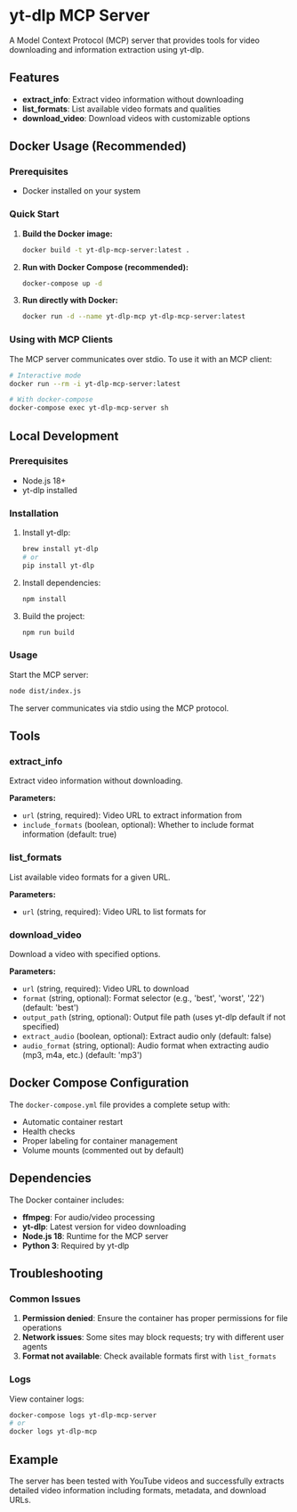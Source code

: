 # yt-dlp MCP Server

A Model Context Protocol (MCP) server that provides tools for video downloading and information extraction using yt-dlp.

## Features

- **extract_info**: Extract video information without downloading
- **list_formats**: List available video formats and qualities
- **download_video**: Download videos with customizable options

## Docker Usage (Recommended)

### Prerequisites

- Docker installed on your system

### Quick Start

1. **Build the Docker image:**
   ```bash
   docker build -t yt-dlp-mcp-server:latest .
   ```

2. **Run with Docker Compose (recommended):**
   ```bash
   docker-compose up -d
   ```

3. **Run directly with Docker:**
   ```bash
   docker run -d --name yt-dlp-mcp yt-dlp-mcp-server:latest
   ```

### Using with MCP Clients

The MCP server communicates over stdio. To use it with an MCP client:

```bash
# Interactive mode
docker run --rm -i yt-dlp-mcp-server:latest

# With docker-compose
docker-compose exec yt-dlp-mcp-server sh
```

## Local Development

### Prerequisites

- Node.js 18+
- yt-dlp installed

### Installation

1. Install yt-dlp:
   ```bash
   brew install yt-dlp
   # or
   pip install yt-dlp
   ```

2. Install dependencies:
   ```bash
   npm install
   ```

3. Build the project:
   ```bash
   npm run build
   ```

### Usage

Start the MCP server:
```bash
node dist/index.js
```

The server communicates via stdio using the MCP protocol.

## Tools

### extract_info
Extract video information without downloading.

**Parameters:**
- `url` (string, required): Video URL to extract information from
- `include_formats` (boolean, optional): Whether to include format information (default: true)

### list_formats
List available video formats for a given URL.

**Parameters:**
- `url` (string, required): Video URL to list formats for

### download_video
Download a video with specified options.

**Parameters:**
- `url` (string, required): Video URL to download
- `format` (string, optional): Format selector (e.g., 'best', 'worst', '22') (default: 'best')
- `output_path` (string, optional): Output file path (uses yt-dlp default if not specified)
- `extract_audio` (boolean, optional): Extract audio only (default: false)
- `audio_format` (string, optional): Audio format when extracting audio (mp3, m4a, etc.) (default: 'mp3')

## Docker Compose Configuration

The `docker-compose.yml` file provides a complete setup with:

- Automatic container restart
- Health checks
- Proper labeling for container management
- Volume mounts (commented out by default)

## Dependencies

The Docker container includes:

- **ffmpeg**: For audio/video processing
- **yt-dlp**: Latest version for video downloading
- **Node.js 18**: Runtime for the MCP server
- **Python 3**: Required by yt-dlp

## Troubleshooting

### Common Issues

1. **Permission denied**: Ensure the container has proper permissions for file operations
2. **Network issues**: Some sites may block requests; try with different user agents
3. **Format not available**: Check available formats first with `list_formats`

### Logs

View container logs:
```bash
docker-compose logs yt-dlp-mcp-server
# or
docker logs yt-dlp-mcp
```

## Example

The server has been tested with YouTube videos and successfully extracts detailed video information including formats, metadata, and download URLs.

